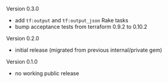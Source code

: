 Version 0.3.0

  - add `tf:output` and `tf:output_json` Rake tasks
  - bump acceptance tests from terraform 0.9.2 to 0.10.2

Version 0.2.0

  - initial release (migrated from previous internal/private gem)

Version 0.1.0

  - no working public release
